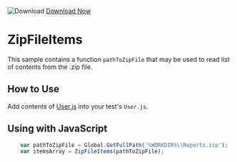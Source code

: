 ![Download](https://github.githubassets.com/images/icons/emoji/unicode/23ec.png?v8) [Download Now](https://inflectra.github.io/DownGit/#/home?url=https://github.com/Inflectra/rapise-powerpack/tree/master/ZipFileItems)

# ZipFileItems
This sample contains a function `pathToZipFile` that may be used to read list of contents from the .zip file.


## How to Use
Add contents of [User.js](User.js) into your test's `User.js`.

## Using with JavaScript
```javascript
	var pathToZipFile = Global.GetFullPath('%WORKDIR%\\Reports.zip');
	var itemsArray = ZipFileItems(pathToZipFile);
```
